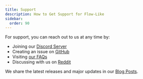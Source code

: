 ```yaml
---
title: Support
description: How to Get Support for Flow-Like
sidebar:
  order: 90
---
```


For support, you can reach out to us at any time by:

- Joining our [Discord Server](https://discord.gg/KTWMrS2)
- Creating an issue on [GitHub](https://github.com/TM9657/flow-like)
- Visiting [our FAQs](https://flow-like.com/#faq)
- Discussing with us on [Reddit](https://www.reddit.com/user/tm9657/)

We share the latest releases and major updates in our [Blog Posts](https://flow-like.com/blog/).
